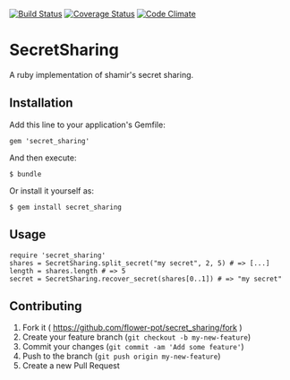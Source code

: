 [![Build Status](https://travis-ci.org/flower-pot/secret_sharing.svg)](https://travis-ci.org/flower-pot/secret_sharing)
[![Coverage Status](https://img.shields.io/coveralls/flower-pot/secret_sharing.svg)](https://coveralls.io/r/flower-pot/secret_sharing)
[![Code Climate](https://codeclimate.com/github/flower-pot/secret_sharing/badges/gpa.svg)](https://codeclimate.com/github/flower-pot/secret_sharing)

# SecretSharing

A ruby implementation of shamir's secret sharing.

## Installation

Add this line to your application's Gemfile:

    gem 'secret_sharing'

And then execute:

    $ bundle

Or install it yourself as:

    $ gem install secret_sharing

## Usage

	require 'secret_sharing'
	shares = SecretSharing.split_secret("my secret", 2, 5) # => [...]
	length = shares.length # => 5
	secret = SecretSharing.recover_secret(shares[0..1]) # => "my secret"

## Contributing

1. Fork it ( https://github.com/flower-pot/secret_sharing/fork )
2. Create your feature branch (`git checkout -b my-new-feature`)
3. Commit your changes (`git commit -am 'Add some feature'`)
4. Push to the branch (`git push origin my-new-feature`)
5. Create a new Pull Request
